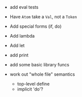 - add eval tests

- Have `Atom` take a `Val`, not a `Token`

- Add special forms (if, do)

  
- Add lambda

- Add let

- add print

- add some basic library funcs

- work out "whole file" semantics
  - top-level define
  - implicit 'do'?
